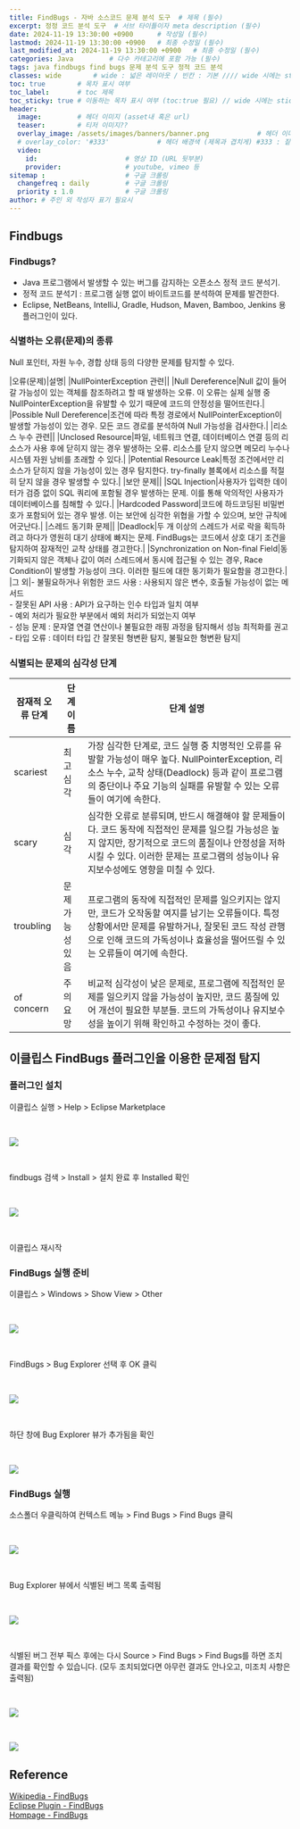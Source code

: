 ```yaml
---
title: FindBugs - 자바 소스코드 문제 분석 도구  # 제목 (필수)
excerpt: 정정 코드 분석 도구  # 서브 타이틀이자 meta description (필수)
date: 2024-11-19 13:30:00 +0900      # 작성일 (필수)
lastmod: 2024-11-19 13:30:00 +0900   # 최종 수정일 (필수)
last_modified_at: 2024-11-19 13:30:00 +0900   # 최종 수정일 (필수)
categories: Java         # 다수 카테고리에 포함 가능 (필수)
tags: java findbugs find bugs 문제 분석 도구 정적 코드 분석                     # 태그 복수개 가능 (필수)
classes: wide        # wide : 넓은 레이아웃 / 빈칸 : 기본 //// wide 시에는 sticky toc 불가
toc: true        # 목차 표시 여부
toc_label:       # toc 제목
toc_sticky: true # 이동하는 목차 표시 여부 (toc:true 필요) // wide 시에는 sticky toc 불가
header: 
  image:         # 헤더 이미지 (asset내 혹은 url)
  teaser:        # 티저 이미지??
  overlay_image: /assets/images/banners/banner.png            # 헤더 이미지 (제목과 겹치게)
  # overlay_color: '#333'            # 헤더 배경색 (제목과 겹치게) #333 : 짙은 회색 (필수)
  video:
    id:                      # 영상 ID (URL 뒷부분)
    provider:                # youtube, vimeo 등
sitemap :                    # 구글 크롤링
  changefreq : daily         # 구글 크롤링
  priority : 1.0             # 구글 크롤링
author: # 주인 외 작성자 표기 필요시
---
```

<!--postNo: 20241119_002-->

## Findbugs  

### Findbugs?  

- Java 프로그램에서 발생할 수 있는 버그를 감지하는 오픈소스 정적 코드 분석기.  
- 정적 코드 분석기 : 프로그램 실행 없이 바이트코드를 분석하여 문제를 발견한다.  
- Eclipse, NetBeans, IntelliJ, Gradle, Hudson, Maven, Bamboo, Jenkins 용 플러그인이 있다.  

### 식별하는 오류(문제)의 종류  

Null 포인터, 자원 누수, 경합 상태 등의 다양한 문제를 탐지할 수 있다.  

|오류(문제)|설명|
|NullPointerException 관련||
|Null Dereference|Null 값이 들어갈 가능성이 있는 객체를 참조하려고 할 때 발생하는 오류. 이 오류는 실제 실행 중 NullPointerException을 유발할 수 있기 때문에 코드의 안정성을 떨어뜨린다.|
|Possible Null Dereference|조건에 따라 특정 경로에서 NullPointerException이 발생할 가능성이 있는 경우. 모든 코드 경로를 분석하여 Null 가능성을 검사한다.|
|리소스 누수 관련||
|Unclosed Resource|파일, 네트워크 연결, 데이터베이스 연결 등의 리소스가 사용 후에 닫히지 않는 경우 발생하는 오류. 리소스를 닫지 않으면 메모리 누수나 시스템 자원 낭비를 초래할 수 있다.|
|Potential Resource Leak|특정 조건에서만 리소스가 닫히지 않을 가능성이 있는 경우 탐지한다. try-finally 블록에서 리소스를 적절히 닫지 않을 경우 발생할 수 있다.|
|보안 문제||
|SQL Injection|사용자가 입력한 데이터가 검증 없이 SQL 쿼리에 포함될 경우 발생하는 문제. 이를 통해 악의적인 사용자가 데이터베이스를 침해할 수 있다.|
|Hardcoded Password|코드에 하드코딩된 비밀번호가 포함되어 있는 경우 발생. 이는 보안에 심각한 위협을 가할 수 있으며, 보안 규칙에 어긋난다.|
|스레드 동기화 문제||
|Deadlock|두 개 이상의 스레드가 서로 락을 획득하려고 하다가 영원히 대기 상태에 빠지는 문제. FindBugs는 코드에서 상호 대기 조건을 탐지하여 잠재적인 교착 상태를 경고한다.|
|Synchronization on Non-final Field|동기화되지 않은 객체나 값이 여러 스레드에서 동시에 접근될 수 있는 경우, Race Condition이 발생할 가능성이 크다. 이러한 필드에 대한 동기화가 필요함을 경고한다.|
|그 외|- 불필요하거나 위험한 코드 사용 : 사용되지 않은 변수, 호출될 가능성이 없는 메서드<br>- 잘못된 API 사용 : API가 요구하는 인수 타입과 일치 여부<br>- 예외 처리가 필요한 부분에서 예외 처리가 되었는지 여부<br>- 성능 문제 : 문자열 연결 연산이나 불필요한 래핑 과정을 탐지해서 성능 최적화를 권고<br>- 타입 오류 : 데이터 타입 간 잘못된 형변환 탐지, 불필요한 형변환 탐지|

### 식별되는 문제의 심각성 단계  

|잠재적 오류 단계|단계 이름|단계 설명|
|---|---|---|
|scariest|최고 심각|가장 심각한 단계로, 코드 실행 중 치명적인 오류를 유발할 가능성이 매우 높다. NullPointerException, 리소스 누수, 교착 상태(Deadlock) 등과 같이 프로그램의 중단이나 주요 기능의 실패를 유발할 수 있는 오류들이 여기에 속한다.|
|scary|심각|심각한 오류로 분류되며, 반드시 해결해야 할 문제들이다. 코드 동작에 직접적인 문제를 일으킬 가능성은 높지 않지만, 장기적으로 코드의 품질이나 안정성을 저하시킬 수 있다. 이러한 문제는 프로그램의 성능이나 유지보수성에도 영향을 미칠 수 있다.|
|troubling|문제 가능성 있음|프로그램의 동작에 직접적인 문제를 일으키지는 않지만, 코드가 오작동할 여지를 남기는 오류들이다. 특정 상황에서만 문제를 유발하거나, 잘못된 코드 작성 관행으로 인해 코드의 가독성이나 효율성을 떨어뜨릴 수 있는 오류들이 여기에 속한다.|
|of concern|주의 요망|비교적 심각성이 낮은 문제로, 프로그램에 직접적인 문제를 일으키지 않을 가능성이 높지만, 코드 품질에 있어 개선이 필요한 부분들. 코드의 가독성이나 유지보수성을 높이기 위해 확인하고 수정하는 것이 좋다.|

## 이클립스 FindBugs 플러그인을 이용한 문제점 탐지  

### 플러그인 설치  

이클립스 실행 > Help > Eclipse Marketplace  

<br>  

![](/assets/images/20241119_002_001.jpg)  

<br>  

findbugs 검색 > Install > 설치 완료 후 Installed 확인

<br>  

![](/assets/images/20241119_002_002.jpg)  

<br>

이클립스 재시작  

### FindBugs 실행 준비  

이클립스 > Windows > Show View > Other  

<br>  

![](/assets/images/20241119_002_003.jpg)  

<br>  

FindBugs > Bug Explorer 선택 후 OK 클릭

<br>  

![](/assets/images/20241119_002_004.jpg)  

<br>  

하단 창에 Bug Explorer 뷰가 추가됨을 확인

<br>  

![](/assets/images/20241119_002_005.jpg)  


### FindBugs 실행  

소스폴더 우클릭하여 컨텍스트 메뉴 > Find Bugs > Find Bugs 클릭  

<br>  

![](/assets/images/20241119_002_006.jpg)  

<br>  

Bug Explorer 뷰에서 식별된 버그 목록 출력됨

<br>  

![](/assets/images/20241119_002_007.jpg)  

<br>  

식별된 버그 전부 픽스 후에는 다시 Source > Find Bugs > Find Bugs를 하면 조치 결과를 확인할 수 있습니다. (모두 조치되었다면 아무런 결과도 안나오고, 미조치 사항은 출력됨)  

<br>  

![](/assets/images/20241119_002_008.jpg)  

<br>  

![](/assets/images/20241119_002_009.jpg)  


## Reference  

[Wikipedia - FindBugs](https://en.wikipedia.org/wiki/FindBugs)  
[Eclipse Plugin - FindBugs](https://marketplace.eclipse.org/content/findbugs-eclipse-plugin?mpc=true&mpc_state=)  
[Hompage - FindBugs](https://findbugs.sourceforge.net/downloads.html)  